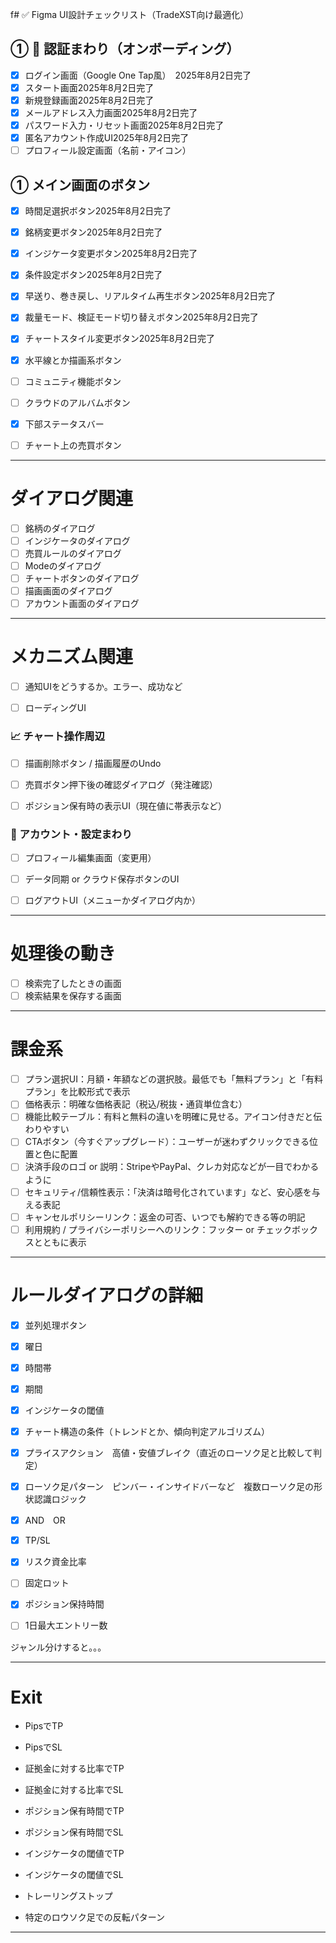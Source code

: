 f# ✅ Figma UI設計チェックリスト（TradeXST向け最適化）

## ① 🛂 認証まわり（オンボーディング）

- [x] ログイン画面（Google One Tap風）　2025年8月2日完了
- [x] スタート画面2025年8月2日完了
- [x] 新規登録画面2025年8月2日完了
- [x] メールアドレス入力画面2025年8月2日完了
- [x] パスワード入力・リセット画面2025年8月2日完了
- [x] 匿名アカウント作成UI2025年8月2日完了
- [ ] プロフィール設定画面（名前・アイコン）
## ① メイン画面のボタン
- [x] 時間足選択ボタン2025年8月2日完了
- [x] 銘柄変更ボタン2025年8月2日完了
- [x] インジケータ変更ボタン2025年8月2日完了
- [x] 条件設定ボタン2025年8月2日完了
- [x] 早送り、巻き戻し、リアルタイム再生ボタン2025年8月2日完了
- [x] 裁量モード、検証モード切り替えボタン2025年8月2日完了
- [x] チャートスタイル変更ボタン2025年8月2日完了
- [x] 水平線とか描画系ボタン
- [ ] コミュニティ機能ボタン
- [ ] クラウドのアルバムボタン
- [x] 下部ステータスバー
- [ ] チャート上の売買ボタン


---
# ダイアログ関連
- [ ] 銘柄のダイアログ
- [ ] インジケータのダイアログ
- [ ] 売買ルールのダイアログ
- [ ] Modeのダイアログ
- [ ] チャートボタンのダイアログ
- [ ] 描画画面のダイアログ
- [ ] アカウント画面のダイアログ

---
# メカニズム関連
- [ ] 通知UIをどうするか。エラー、成功など
- [ ] ローディングUI


### 📈 チャート操作周辺

- [ ] 描画削除ボタン / 描画履歴のUndo
    
- [ ]  売買ボタン押下後の確認ダイアログ（発注確認）
    
- [ ]  ポジション保有時の表示UI（現在値に帯表示など）
    

### 💾 アカウント・設定まわり

- [ ]  プロフィール編集画面（変更用）
    
- [ ] データ同期 or クラウド保存ボタンのUI
    
- [ ] ログアウトUI（メニューかダイアログ内か）

---
# 処理後の動き
- [ ] 検索完了したときの画面
- [ ] 検索結果を保存する画面

---
# 課金系
- [ ] プラン選択UI：月額・年額などの選択肢。最低でも「無料プラン」と「有料プラン」を比較形式で表示  
- [ ] 価格表示：明確な価格表記（税込/税抜・通貨単位含む）  
- [ ] 機能比較テーブル：有料と無料の違いを明確に見せる。アイコン付きだと伝わりやすい  
- [ ] CTAボタン（今すぐアップグレード）：ユーザーが迷わずクリックできる位置と色に配置  
- [ ] 決済手段のロゴ or 説明：StripeやPayPal、クレカ対応などが一目でわかるように  
- [ ] セキュリティ/信頼性表示：「決済は暗号化されています」など、安心感を与える表記  
- [ ] キャンセルポリシーリンク：返金の可否、いつでも解約できる等の明記  
- [ ] 利用規約 / プライバシーポリシーへのリンク：フッター or チェックボックスとともに表示  

---
# ルールダイアログの詳細
 - [x] 並列処理ボタン
 - [x] 曜日
 - [x] 時間帯　
 - [x] 期間
 - [x] インジケータの閾値
 - [x] チャート構造の条件（トレンドとか、傾向判定アルゴリズム）
 - [x] プライスアクション　高値・安値ブレイク（直近のローソク足と比較して判定）
 - [x] ローソク足パターン　ピンバー・インサイドバーなど　複数ローソク足の形状認識ロジック
 - [x] AND　OR
 - [x] TP/SL
 - [x] リスク資金比率
 - [ ] 固定ロット
 - [x] ポジション保持時間
 - [ ] 1日最大エントリー数


ジャンル分けすると。。。

---
# Exit
- PipsでTP
- PipsでSL
- 証拠金に対する比率でTP
- 証拠金に対する比率でSL
- ポジション保有時間でTP
- ポジション保有時間でSL
- インジケータの閾値でTP
- インジケータの閾値でSL
- トレーリングストップ

- 特定のロウソク足での反転パターン
---
